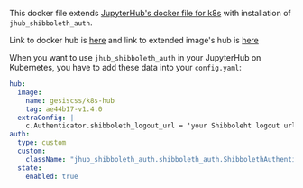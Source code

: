 This docker file extends [JupyterHub's docker file for k8s](https://github.com/jupyterhub/zero-to-jupyterhub-k8s/tree/master/images/hub) with installation of `jhub_shibboleth_auth`.

Link to docker hub is [here](https://hub.docker.com/r/gesiscss/k8s-hub/) and link to extended image's hub is [here](https://hub.docker.com/r/jupyterhub/k8s-hub/)

When you want to use `jhub_shibboleth_auth` in your JupyterHub on Kubernetes, you have to add these data into your `config.yaml`:

```yaml
hub:
  image:
    name: gesiscss/k8s-hub
    tag: ae44b17-v1.4.0
  extraConfig: |
    c.Authenticator.shibboleth_logout_url = 'your Shibboleht logout url'
auth:
  type: custom
  custom:
    className: "jhub_shibboleth_auth.shibboleth_auth.ShibbolethAuthenticator"
  state:
    enabled: true
```